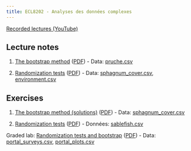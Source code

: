 ```yaml
---
title: ECL8202 - Analyses des données complexes
---
```


[Recorded lectures (YouTube)](https://www.youtube.com/channel/UCfU-xwzWWTo3G_sTkquzOQg/playlists?view=50&sort=dd&shelf_id=2&view_as=subscriber)

## Lecture notes

1. [The bootstrap method](notes_cours/01E-Bootstrap.html) ([PDF](notes_cours/01E-Bootstrap.pdf)) - Data: [pruche.csv](donnees/pruche.csv)

2. [Randomization tests](notes_cours/02E-Tests_randomisation.html) ([PDF](notes_cours/02E-Tests_randomisation.pdf)) - Data: [sphagnum_cover.csv](donnees/sphagnum_cover.csv), [environment.csv](donnees/environment.csv)


## Exercises

1. [The bootstrap method (solutions)](labos/01RE-Bootstrap.html) ([PDF](labos/01RE-Bootstrap.pdf)) - Data: [sphagnum_cover.csv](donnees/sphagnum_cover.csv)

2. [Randomization tests](labos/02E-Tests_randomisation.html) ([PDF](labos/02E-Tests_randomisation.pdf)) - Données: [sablefish.csv](donnees/sablefish.csv)

Graded lab: [Randomization tests and bootstrap](labos/E02E-Tests_randomisation.html) ([PDF](labos/E02E-Tests_randomisation.pdf)) - Data: [portal_surveys.csv](donnees/portal_surveys.csv), [portal_plots.csv](donnees/portal_plots.csv)